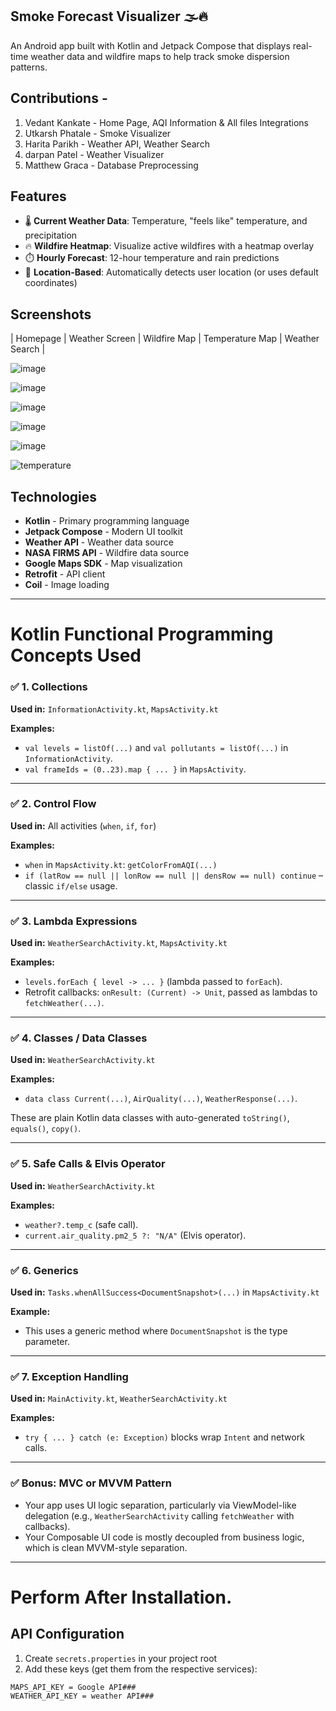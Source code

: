 ## Smoke Forecast Visualizer 🌫️🔥

An Android app built with Kotlin and Jetpack Compose that displays real-time weather data and wildfire maps to help track smoke dispersion patterns.

## Contributions -
1. Vedant Kankate - Home Page, AQI Information & All files Integrations
2. Utkarsh Phatale - Smoke Visualizer
3. Harita Parikh - Weather API, Weather Search
4. darpan Patel - Weather Visualizer
5. Matthew Graca - Database Preprocessing

## Features

- 🌡️ **Current Weather Data**: Temperature, "feels like" temperature, and precipitation
- 🔥 **Wildfire Heatmap**: Visualize active wildfires with a heatmap overlay
- ⏱️ **Hourly Forecast**: 12-hour temperature and rain predictions
- 📍 **Location-Based**: Automatically detects user location (or uses default coordinates)


## Screenshots

| Homepage | Weather Screen | Wildfire Map | Temperature Map | Weather Search |

![image](https://github.com/user-attachments/assets/b4635840-c03e-4355-b692-142400d6c6f0)

![image](https://github.com/user-attachments/assets/c9729d8d-0a56-4d8f-850e-28cd22348e9a)

![image](https://github.com/user-attachments/assets/7bbef6a2-6bef-4971-94b4-89086687a7b7)

![image](https://github.com/user-attachments/assets/0d5d25db-db51-4a43-ba64-07845039dd88)

![image](https://github.com/user-attachments/assets/5ec90f74-a80c-420b-99b1-f7043224ed09)

![temperature](https://github.com/user-attachments/assets/dc263547-29c0-489e-827d-6c5e432a090c)

## Technologies

- **Kotlin** - Primary programming language
- **Jetpack Compose** - Modern UI toolkit
- **Weather API** - Weather data source
- **NASA FIRMS API** - Wildfire data source
- **Google Maps SDK** - Map visualization
- **Retrofit** - API client
- **Coil** - Image loading

---

# Kotlin Functional Programming Concepts Used

### ✅ 1. Collections
**Used in:** `InformationActivity.kt`, `MapsActivity.kt`

**Examples:**
- `val levels = listOf(...)` and `val pollutants = listOf(...)` in `InformationActivity`.
- `val frameIds = (0..23).map { ... }` in `MapsActivity`.

---

### ✅ 2. Control Flow
**Used in:** All activities (`when`, `if`, `for`)

**Examples:**
- `when` in `MapsActivity.kt`: `getColorFromAQI(...)`
- `if (latRow == null || lonRow == null || densRow == null) continue` – classic `if/else` usage.

---

### ✅ 3. Lambda Expressions
**Used in:** `WeatherSearchActivity.kt`, `MapsActivity.kt`

**Examples:**
- `levels.forEach { level -> ... }` (lambda passed to `forEach`).
- Retrofit callbacks: `onResult: (Current) -> Unit`, passed as lambdas to `fetchWeather(...)`.

---

### ✅ 4. Classes / Data Classes
**Used in:** `WeatherSearchActivity.kt`

**Examples:**
- `data class Current(...)`, `AirQuality(...)`, `WeatherResponse(...)`.

These are plain Kotlin data classes with auto-generated `toString()`, `equals()`, `copy()`.

---

### ✅ 5. Safe Calls & Elvis Operator
**Used in:** `WeatherSearchActivity.kt`

**Examples:**
- `weather?.temp_c` (safe call).
- `current.air_quality.pm2_5 ?: "N/A"` (Elvis operator).

---

### ✅ 6. Generics
**Used in:** `Tasks.whenAllSuccess<DocumentSnapshot>(...)` in `MapsActivity.kt`

**Example:**
- This uses a generic method where `DocumentSnapshot` is the type parameter.

---

### ✅ 7. Exception Handling
**Used in:** `MainActivity.kt`, `WeatherSearchActivity.kt`

**Examples:**
- `try { ... } catch (e: Exception)` blocks wrap `Intent` and network calls.

---

### ✅ Bonus: MVC or MVVM Pattern
- Your app uses UI logic separation, particularly via ViewModel-like delegation (e.g., `WeatherSearchActivity` calling `fetchWeather` with callbacks).
- Your Composable UI code is mostly decoupled from business logic, which is clean MVVM-style separation.

---
# Perform After Installation.
## API Configuration

1. Create `secrets.properties` in your project root
2. Add these keys (get them from the respective services):
```properties
MAPS_API_KEY = Google API###
WEATHER_API_KEY = weather API###
